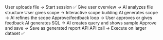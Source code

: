 User uploads file → Start session ✅
Give user overview → AI analyzes file structure 
User gives scope → Interactive scope building 
AI generates scope → AI refines the scope 
Approve/feedback loop → User approves or gives feedback
AI generates SQL → AI creates query and shows sample 
Approve and save → Save as generated report API 
API call → Execute on larger dataset ✅